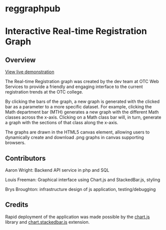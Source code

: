 # reggraphpub
<h1>Interactive Real-time Registration Graph</h1>
<h2>Overview</h2>
<p><a href="http://www.otc.edu/reggraph/reggraph.php#!semester=fall" target="_blank">View live demonstration</a></p>
<p>The Real-time Registration graph was created by the dev team at OTC Web Services to provide a friendly and engaging interface 
to the current registration trends at the OTC college.</p>
<p>By clicking the bars of the graph, a new graph is generated with the clicked bar as a parameter to 
a more specific dataset. For example, clicking the Math department bar (MTH) generates a new graph with the different Math classes
across the x-axis. Clicking on a Math class bar will, in turn, generate a graph with the sections of that class along the x-axis.</p>
<p>The graphs are drawn in the HTML5 canvas element, allowing users to dynamically create and download .png graphs in canvas supporting browsers.</p>
<h2>Contributors</h2>
<p>Aaron Wright: Backend API service in php and SQL</p>
<p>Louis Freeman: Graphical interface using Chart.js and StackedBar.js, styling</p>
<p>Brys Broughton: infrastructure design of js application, testing/debugging</p>
<h2>Credits</h2>
<p>Rapid deployment of the application was made possible by the <a href="http://www.chartjs.org/" target="_blank">chart.js</a> library and <a href="https://github.com/Regaddi/Chart.StackedBar.js" target="_blank">chart.stackedbar.js</a> extension.</p>
